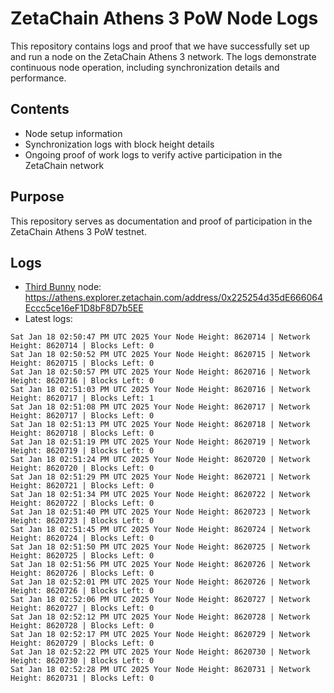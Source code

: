 # ZetaChain Athens 3 PoW Node Logs
This repository contains logs and proof that we have successfully set up and run a node on the ZetaChain Athens 3 network. The logs demonstrate continuous node operation, including synchronization details and performance.

## Contents
- Node setup information
- Synchronization logs with block height details
- Ongoing proof of work logs to verify active participation in the ZetaChain network

## Purpose
This repository serves as documentation and proof of participation in the ZetaChain Athens 3 PoW testnet.

## Logs

- [Third Bunny](https://thirdbunny.xyz/) node: https://athens.explorer.zetachain.com/address/0x225254d35dE666064Eccc5ce16eF1D8bF8D7b5EE
- Latest logs:
```
Sat Jan 18 02:50:47 PM UTC 2025 Your Node Height: 8620714 | Network Height: 8620714 | Blocks Left: 0
Sat Jan 18 02:50:52 PM UTC 2025 Your Node Height: 8620715 | Network Height: 8620715 | Blocks Left: 0
Sat Jan 18 02:50:57 PM UTC 2025 Your Node Height: 8620716 | Network Height: 8620716 | Blocks Left: 0
Sat Jan 18 02:51:03 PM UTC 2025 Your Node Height: 8620716 | Network Height: 8620717 | Blocks Left: 1
Sat Jan 18 02:51:08 PM UTC 2025 Your Node Height: 8620717 | Network Height: 8620717 | Blocks Left: 0
Sat Jan 18 02:51:13 PM UTC 2025 Your Node Height: 8620718 | Network Height: 8620718 | Blocks Left: 0
Sat Jan 18 02:51:19 PM UTC 2025 Your Node Height: 8620719 | Network Height: 8620719 | Blocks Left: 0
Sat Jan 18 02:51:24 PM UTC 2025 Your Node Height: 8620720 | Network Height: 8620720 | Blocks Left: 0
Sat Jan 18 02:51:29 PM UTC 2025 Your Node Height: 8620721 | Network Height: 8620721 | Blocks Left: 0
Sat Jan 18 02:51:34 PM UTC 2025 Your Node Height: 8620722 | Network Height: 8620722 | Blocks Left: 0
Sat Jan 18 02:51:40 PM UTC 2025 Your Node Height: 8620723 | Network Height: 8620723 | Blocks Left: 0
Sat Jan 18 02:51:45 PM UTC 2025 Your Node Height: 8620724 | Network Height: 8620724 | Blocks Left: 0
Sat Jan 18 02:51:50 PM UTC 2025 Your Node Height: 8620725 | Network Height: 8620725 | Blocks Left: 0
Sat Jan 18 02:51:56 PM UTC 2025 Your Node Height: 8620726 | Network Height: 8620726 | Blocks Left: 0
Sat Jan 18 02:52:01 PM UTC 2025 Your Node Height: 8620726 | Network Height: 8620726 | Blocks Left: 0
Sat Jan 18 02:52:06 PM UTC 2025 Your Node Height: 8620727 | Network Height: 8620727 | Blocks Left: 0
Sat Jan 18 02:52:12 PM UTC 2025 Your Node Height: 8620728 | Network Height: 8620728 | Blocks Left: 0
Sat Jan 18 02:52:17 PM UTC 2025 Your Node Height: 8620729 | Network Height: 8620729 | Blocks Left: 0
Sat Jan 18 02:52:22 PM UTC 2025 Your Node Height: 8620730 | Network Height: 8620730 | Blocks Left: 0
Sat Jan 18 02:52:28 PM UTC 2025 Your Node Height: 8620731 | Network Height: 8620731 | Blocks Left: 0
```
